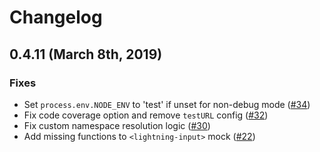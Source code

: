 # Changelog

## 0.4.11 (March 8th, 2019)

### Fixes

- Set `process.env.NODE_ENV` to 'test' if unset for non-debug mode ([#34](https://github.com/salesforce/lwc-jest/pull/34))
- Fix code coverage option and remove `testURL` config ([#32](https://github.com/salesforce/lwc-jest/pull/32))
- Fix custom namespace resolution logic ([#30](https://github.com/salesforce/lwc-jest/pull/30))
- Add missing functions to `<lightning-input>` mock ([#22](https://github.com/salesforce/lwc-jest/pull/22))

